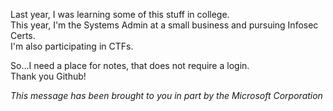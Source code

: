 Last year, I was learning some of this stuff in college.  
This year, I'm the Systems Admin at a small business and pursuing Infosec Certs.  
I'm also participating in CTFs.  

So...I need a place for notes, that does not require a login.  
Thank you Github! 

*This message has been brought to you in part by the Microsoft Corporation*
